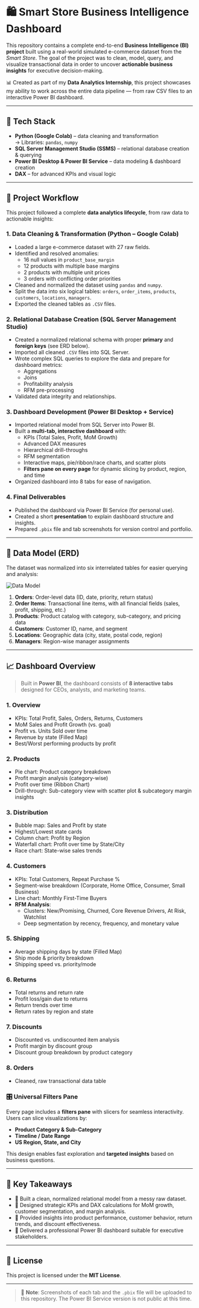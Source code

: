 # 🛍️ Smart Store Business Intelligence Dashboard

This repository contains a complete end-to-end **Business Intelligence (BI) project** built using a real-world simulated e-commerce dataset from the *Smart Store*. The goal of the project was to clean, model, query, and visualize transactional data in order to uncover **actionable business insights** for executive decision-making.

📊 Created as part of my **Data Analytics Internship**, this project showcases my ability to work across the entire data pipeline — from raw CSV files to an interactive Power BI dashboard.

---

## 🔧 Tech Stack

- **Python (Google Colab)** – data cleaning and transformation  
  → Libraries: `pandas`, `numpy`  
- **SQL Server Management Studio (SSMS)** – relational database creation & querying  
- **Power BI Desktop & Power BI Service** – data modeling & dashboard creation  
- **DAX** – for advanced KPIs and visual logic  

---

## 🔄 Project Workflow

This project followed a complete **data analytics lifecycle**, from raw data to actionable insights:

### 1. **Data Cleaning & Transformation (Python – Google Colab)**
- Loaded a large e-commerce dataset with 27 raw fields.
- Identified and resolved anomalies:
  - 16 null values in `product_base_margin`
  - 12 products with multiple base margins
  - 2 products with multiple unit prices
  - 3 orders with conflicting order priorities
- Cleaned and normalized the dataset using `pandas` and `numpy`.
- Split the data into six logical tables: `orders`, `order_items`, `products`, `customers`, `locations`, `managers`.
- Exported the cleaned tables as `.CSV` files.

### 2. **Relational Database Creation (SQL Server Management Studio)**
- Created a normalized relational schema with proper **primary** and **foreign keys** (see ERD below).
- Imported all cleaned `.CSV` files into SQL Server.
- Wrote complex SQL queries to explore the data and prepare for dashboard metrics:
  - Aggregations
  - Joins
  - Profitability analysis
  - RFM pre-processing
- Validated data integrity and relationships.

### 3. **Dashboard Development (Power BI Desktop + Service)**
- Imported relational model from SQL Server into Power BI.
- Built a **multi-tab, interactive dashboard** with:
  - KPIs (Total Sales, Profit, MoM Growth)
  - Advanced DAX measures
  - Hierarchical drill-throughs
  - RFM segmentation
  - Interactive maps, pie/ribbon/race charts, and scatter plots
  - **Filters pane on every page** for dynamic slicing by product, region, and time
- Organized dashboard into 8 tabs for ease of navigation.

### 4. **Final Deliverables**
- Published the dashboard via Power BI Service (for personal use).
- Created a short **presentation** to explain dashboard structure and insights.
- Prepared `.pbix` file and tab screenshots for version control and portfolio.

---

## 🧱 Data Model (ERD)

The dataset was normalized into six interrelated tables for easier querying and analysis:

![Data Model](https://github.com/user-attachments/assets/1f98b07e-5ea6-4ae6-8680-48a167acb4c9)


1. **Orders**: Order-level data (ID, date, priority, return status)  
2. **Order Items**: Transactional line items, with all financial fields (sales, profit, shipping, etc.)  
3. **Products**: Product catalog with category, sub-category, and pricing data  
4. **Customers**: Customer ID, name, and segment  
5. **Locations**: Geographic data (city, state, postal code, region)  
6. **Managers**: Region-wise manager assignments

---

## 📈 Dashboard Overview

> Built in **Power BI**, the dashboard consists of **8 interactive tabs** designed for CEOs, analysts, and marketing teams.

### 1. **Overview**
- KPIs: Total Profit, Sales, Orders, Returns, Customers
- MoM Sales and Profit Growth (vs. goal)
- Profit vs. Units Sold over time
- Revenue by state (Filled Map)
- Best/Worst performing products by profit

### 2. **Products**
- Pie chart: Product category breakdown
- Profit margin analysis (category-wise)
- Profit over time (Ribbon Chart)
- Drill-through: Sub-category view with scatter plot & subcategory margin insights

### 3. **Distribution**
- Bubble map: Sales and Profit by state
- Highest/Lowest state cards
- Column chart: Profit by Region
- Waterfall chart: Profit over time by State/City
- Race chart: State-wise sales trends

### 4. **Customers**
- KPIs: Total Customers, Repeat Purchase %
- Segment-wise breakdown (Corporate, Home Office, Consumer, Small Business)
- Line chart: Monthly First-Time Buyers
- **RFM Analysis**:
  - Clusters: New/Promising, Churned, Core Revenue Drivers, At Risk, Watchlist
  - Deep segmentation by recency, frequency, and monetary value

### 5. **Shipping**
- Average shipping days by state (Filled Map)
- Ship mode & priority breakdown
- Shipping speed vs. priority/mode

### 6. **Returns**
- Total returns and return rate
- Profit loss/gain due to returns
- Return trends over time
- Return rates by region and state

### 7. **Discounts**
- Discounted vs. undiscounted item analysis
- Profit margin by discount group
- Discount group breakdown by product category

### 8. **Orders**
- Cleaned, raw transactional data table



### 🎛️ Universal Filters Pane

Every page includes a **filters pane** with slicers for seamless interactivity.  
Users can slice visualizations by:

- **Product Category & Sub-Category**
- **Timeline / Date Range**
- **US Region, State, and City**

This design enables fast exploration and **targeted insights** based on business questions.

---

## 📌 Key Takeaways

- 🎯 Built a clean, normalized relational model from a messy raw dataset.
- 🧠 Designed strategic KPIs and DAX calculations for MoM growth, customer segmentation, and margin analysis.
- 🧭 Provided insights into product performance, customer behavior, return trends, and discount effectiveness.
- 🚀 Delivered a professional Power BI dashboard suitable for executive stakeholders.

---

## 📝 License

This project is licensed under the **MIT License**.

---

> 📌 **Note**: Screenshots of each tab and the `.pbix` file will be uploaded to this repository. The Power BI Service version is not public at this time.
